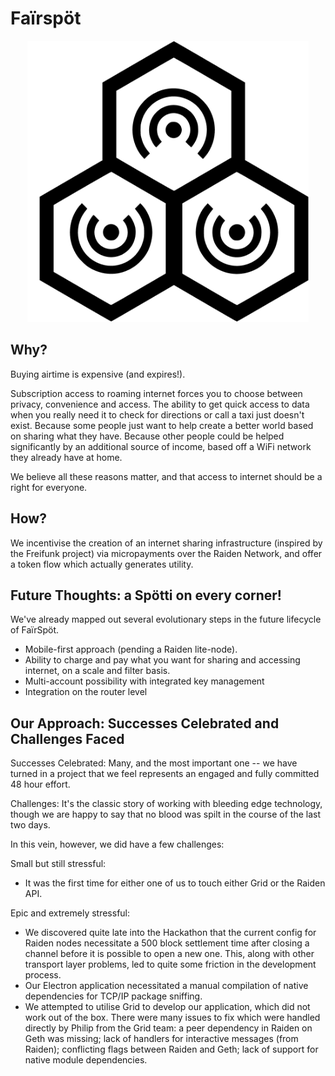 
# Faïrspöt 

<p align="center">
<img width="450" height="450" src="https://github.com/charleenfei/images/blob/master/logo.png">
</p>

## Why?

Buying airtime is expensive (and expires!).

Subscription access to roaming internet forces you to choose between privacy, convenience and access. The ability to get quick access to data when you really need it to check for directions or call a taxi just doesn't exist. Because some people just want to help create a better world based on sharing what they have. Because other people could be helped significantly by an additional source of income, based off a WiFi network they already have at home.

We believe all these reasons matter, and that access to internet should be a right for everyone.

## How?

We incentivise the creation of an internet sharing infrastructure (inspired by the Freifunk project) via micropayments over the Raiden Network, and offer a token flow which actually generates utility.

## Future Thoughts: a Spötti on every corner!

We've already mapped out several evolutionary steps in the future lifecycle of FaïrSpöt.

- Mobile-first approach (pending a Raiden lite-node).
- Ability to charge and pay what you want for sharing and accessing internet, on a scale and filter basis.
- Multi-account possibility with integrated key management
- Integration on the router level

## Our Approach: Successes Celebrated and Challenges Faced

Successes Celebrated: Many, and the most important one -- we have turned in a project that we feel represents an engaged and fully committed 48 hour effort.

Challenges: It's the classic story of working with bleeding edge technology, though we are happy to say that no blood was spilt in the course of the last two days. 

In this vein, however, we did have a few challenges:

Small but still stressful:

- It was the first time for either one of us to touch either Grid or the Raiden API.

Epic and extremely stressful:

- We discovered quite late into the Hackathon that the current config for Raiden nodes necessitate a 500 block settlement time after closing a channel before it is possible to open a new one. This, along with other transport layer problems, led to quite some friction in the development process.
- Our Electron application necessitated a manual compilation of native dependencies for TCP/IP package sniffing.
- We attempted to utilise Grid to develop our application, which did not work out of the box. There were many issues to fix which were handled directly by Philip from the Grid team: a peer dependency in Raiden on Geth was missing; lack of handlers for interactive messages (from Raiden); conflicting flags between Raiden and Geth; lack of support for native module dependencies.
